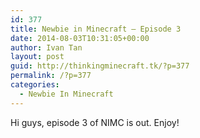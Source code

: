 ```yaml
---
id: 377
title: Newbie in Minecraft – Episode 3
date: 2014-08-03T10:31:05+00:00
author: Ivan Tan
layout: post
guid: http://thinkingminecraft.tk/?p=377
permalink: /?p=377
categories:
  - Newbie In Minecraft
---
```

Hi guys, episode 3 of NIMC is out. Enjoy!
